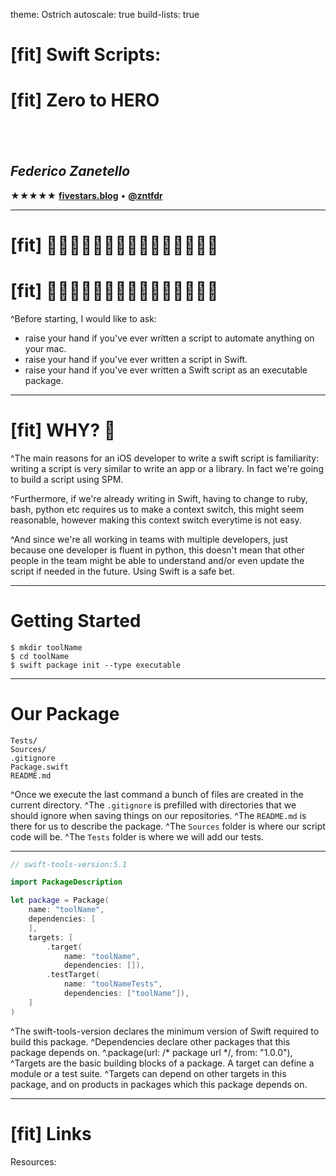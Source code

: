 theme: Ostrich
autoscale: true
build-lists: true

# [fit] Swift Scripts:

# [fit] Zero to HERO

## <br>

## __*Federico Zanetello*__

★★★★★ [**fivestars.blog**](http://fivestars.blog) *•* [**@zntfdr**](http://twitter.com/zntfdr)

---

# [fit] 🙋🏻‍♀️🙋🏼‍♀️🙋🏽‍♀️🙋🏾‍♀️🙋🏿‍♀️

# [fit] 🙋🏻‍♂️🙋🏼‍♂️🙋🏽‍♂️🙋🏾‍♂️🙋🏿‍♂️

^Before starting, I would like to ask: 
- raise your hand if you've ever written a script to automate anything on your mac.
- raise your hand if you've ever written a script in Swift.
- raise your hand if you've ever written a Swift script as an executable package.

---

# [fit] WHY? 🤔

^The main reasons for an iOS developer to write a swift script is familiarity: writing a script is very similar to write an app or a library. 
In fact we're going to build a script using SPM.

^Furthermore, if we're already writing in Swift, having to change to ruby, bash, python etc requires us to make a context switch, this might seem reasonable, however making this context switch everytime is not easy.

^And since we're all working in teams with multiple developers, just because one developer is fluent in python, this doesn't mean that other people in the team might be able to understand and/or even update the script if needed in the future. Using Swift is a safe bet.

---

# Getting Started

```
$ mkdir toolName
$ cd toolName
$ swift package init --type executable
```

---

# Our Package

```
Tests/
Sources/
.gitignore
Package.swift
README.md
```

^Once we execute the last command a bunch of files are created in the current directory.
^The `.gitignore` is prefilled with directories that we should ignore when saving things on our repositories.
^The `README.md` is there for us to describe the package.
^The `Sources` folder is where our script code will be.
^The `Tests` folder is where we will add our tests.

---

```swift
// swift-tools-version:5.1

import PackageDescription

let package = Package(
    name: "toolName",
    dependencies: [
    ],
    targets: [
        .target(
            name: "toolName",
            dependencies: []),
        .testTarget(
            name: "toolNameTests",
            dependencies: ["toolName"]),
    ]
)
```

^The swift-tools-version declares the minimum version of Swift required to build this package.
^Dependencies declare other packages that this package depends on.
^.package(url: /* package url */, from: "1.0.0"),
^Targets are the basic building blocks of a package. A target can define a module or a test suite.
^Targets can depend on other targets in this package, and on products in packages which this package depends on.

---

# [fit] Links

Resources:
